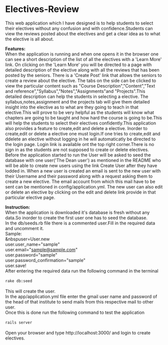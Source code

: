 # Electives-Review
This web application which I have designed is to help students to select their electives without any confusion and with confidence.Students can view the reviews posted about the electives and get a clear idea as to what the elective is all about.<br />

**Features:**<br />
	When the application is running and when one opens it in the browser one can see a short description of the list of all the electives with a 'Learn More' link. On clicking on the 'Learn More' you will be directed to a page with detailed description of the elective along with all the reviews that has been posted by the seniors. There is a 'Create Post' link that allows the seniors to create a review about the elective. The tabs on the side can be clicked to view the particular content such as "Course Description","Content","Text and reference","Syllabus","Notes","Assignments"and "Projects".This detailed description can help the students in selecting a elective. The syllabus,notes,assignment and the projects tab will give them detailed insight into the elective as to what are they going to teach in that elective.This will prove to be very helpful as the students will know what chapters are going to be taught and how hard the course is going to be.This will help the students to select their electives confidently.This application also provides a feature to create,edit and delete a elective. Inorder to create,edit or delete a elective one must login.If one tries to create,edit and ddelete an elective without logging in he will automaticatly be directed to the login page. Login link is available ont the top right corner.There is no sign in as the students are not supposed to create or delete electives. Before the application started to run the User will be asked to seed the database with one user('The Dean user') as mentioned in the README who will be able to create new users using the link Create User after they have lodded in. When a new user is created an email is sent to the new user with their Username and their password along with a request asking them to create a new elective. The email account from which this mail have to be sent can be mentioned in config/application.yml. The new user can also edit or delete an elective by clicking on the edit and delete link provide in that particular elective page.

**Instruction:**<br />
	When the application  is downloaded it's database is fresh without any data.So inorder to create the first user one has to seed the database.<br />
	In the db/seeds.rb file there is a commented user.Fill in the required data and uncomment it.<br />
	Sample:<br />
		&nbspuser=User.new<br />
		user.user_name="sample"<br />
		user.email="sample@sample.com"<br />
		user.password="sample"<br />
		user.password_confirmation="sample"<br />
		user.save!<br />
	After entering the required data run the following command in the terminal<br /><br />
	```
	rake db:seed
	```
	<br /><br />
	This will create the user.<br />
	In the app/application.yml file enter the gmail user name and password of the head of that institute to send mails from this respective mail to other user.<br />
	Once this is done run the following command to test the application<br /><br />
	```
	rails server
	```
	<br /><br />
	Open your browser and type http://localhost:3000/ and login to create electives.
